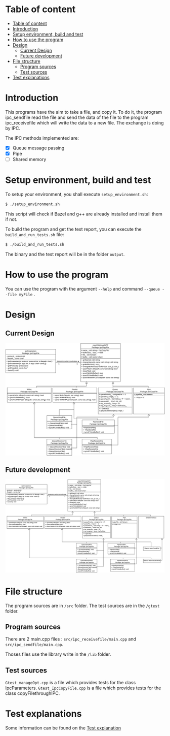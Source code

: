# Table of content
- [Table of content](#table-of-content)
- [Introduction](#introduction)
- [Setup environment, build and test](#setup-environment-build-and-test)
- [How to use the program](#how-to-use-the-program)
- [Design](#design)
  - [Current Design](#current-design)
  - [Future development](#future-development)
- [File structure](#file-structure)
  - [Program sources](#program-sources)
  - [Test sources](#test-sources)
- [Test explanations](#test-explanations)

# Introduction

This programs have the aim to take a file, and copy it. To do it, the program ipc_sendfile read the file and send the data of the file to the program ipc_receivefile which will write the data to a new file. The exchange is doing by IPC.

The IPC methods implemented are:
- [x] Queue message passing
- [x] Pipe
- [ ] Shared memory 

# Setup environment, build and test

To setup your environment, you shall execute `setup_environment.sh`:
```bash
$ ./setup_environment.sh
```

This script will check if Bazel and g++ are already installed and install them if not.

To build the program and get the test report, you can execute the `build_and_run_tests.sh` file:

```bash
$ ./build_and_run_tests.sh
```

The binary and the test report will be in the folder `output`.

# How to use the program
You can use the program with the argument `--help` and command `--queue --file myFile` .

# Design
## Current Design

![Future Design](Documentation/Current_Design.PNG)

## Future development
![Future Design](Documentation/Future_Design.PNG)

# File structure

The program sources are in `/src` folder. The test sources are in the `/gtest` folder.

## Program sources
There are 2 main.cpp files : `src/ipc_receivefile/main.cpp` and `src/ipc_sendfile/main.cpp`.

Thoses files use the library write in the `/lib` folder.

## Test sources
`Gtest_manageOpt.cpp` is a file which provides tests for the class IpcParameters.
`Gtest_IpcCopyFile.cpp` is a file which provides tests for the class copyFilethroughIPC.

# Test explanations

Some information can be found on the [Test explanation](/C++_hands_on_programming_RC/Documentation/Tests/TestsExplanation.md)


